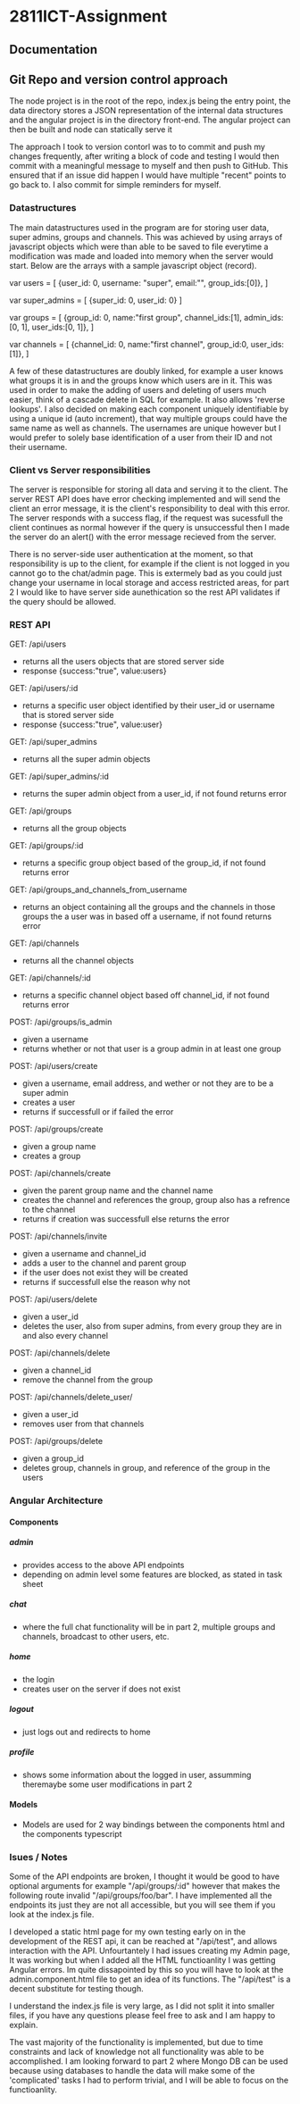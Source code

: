 # 2811ICT-Assignment

## Documentation

## Git Repo and version control approach

The node project is in the root of the repo, index.js being the entry point, the data directory stores a JSON representation of the internal data structures and the angular project is in the directory front-end. The angular project can then be built and node can statically serve it

The approach I took to version contorl was to to commit and push my changes frequently, after writing a block of code and testing I would then commit with a meaningful message to myself and then push to GitHub. This ensured that if an issue did happen I would have multiple "recent" points to go back to. I also commit for simple reminders for myself.

### Datastructures

The main datastructures used in the program are for storing user data, super admins, groups and channels. This was achieved by using arrays of javascript objects which were than able to be saved to file everytime a modification was made and loaded into memory when the server would start. Below are the arrays with a sample javascript object (record).

var users = [
  {user_id: 0, username: "super", email:"", group_ids:[0]},
]

var super_admins = [
  {super_id: 0, user_id: 0}
]

var groups = [
  {group_id: 0, name:"first group", channel_ids:[1], admin_ids:[0, 1], user_ids:[0, 1]},
]

var channels = [
  {channel_id: 0, name:"first channel", group_id:0, user_ids:[1]},
]

A few of these datastructures are doubly linked, for example a user knows what groups it is in and the groups know which users are in it. This was used in order to make the adding of users and deleting of users much easier, think of a cascade delete in SQL for example. It also allows 'reverse lookups'. I also decided on making each component uniquely identifiable by using a unique id (auto increment), that way multiple groups could have the same name as well as channels. The usernames are unique however but I would prefer to solely base identification of a user from their ID and not their username.

### Client vs Server responsibilities

The server is responsible for storing all data and serving it to the client. The server REST API does have error checking implemented and will send the client an error message, it is the client's responsibility to deal with this error. The server responds with a success flag, if the request was sucessfull the client continues as normal however if the query is unsuccessful then I made the server do an alert() with the error message recieved from the server.

There is no server-side user authentication at the moment, so that responsibility is up to the client, for example if the client is not logged in you cannot go to the chat/admin page. This is extermely bad as you could just change your username in local storage and access restricted areas, for part 2 I would like to have server side aunethication so the rest API validates if the query should be allowed.

### REST API

GET: /api/users
  * returns all the users objects that are stored server side
  * response {success:"true", value:users}

GET: /api/users/:id
  * returns a specific user object identified by their user_id or username that is stored server side
  * response {success:"true", value:user}

GET: /api/super_admins
  * returns all the super admin objects

GET: /api/super_admins/:id
  * returns the super admin object from a user_id, if not found returns error 

GET: /api/groups
  * returns all the group objects

GET: /api/groups/:id
  * returns a specific group object based of the group_id, if not found returns error

GET: /api/groups_and_channels_from_username
  * returns an object containing all the groups and the channels in those groups the a user was in based off a username, if not found returns error

GET: /api/channels
  * returns all the channel objects

GET: /api/channels/:id
  * returns a specific channel object based off channel_id, if not found returns error

POST: /api/groups/is_admin
  * given a username
  * returns whether or not that user is a group admin in at least one group

POST: /api/users/create
  * given a username, email address, and wether or not they are to be a super admin
  * creates a user
  * returns if successfull or if failed the error

POST: /api/groups/create
  * given a group name
  * creates a group

POST: /api/channels/create
  * given the parent group name and the channel name
  * creates the channel and references the group, group also has a refrence to the channel
  * returns if creation was successfull else returns the error

POST: /api/channels/invite
  * given a username and channel_id
  * adds a user to the channel and parent group
  * if the user does not exist they will be created
  * returns if successfull else the reason why not

POST: /api/users/delete
  * given a user_id
  * deletes the user, also from super admins, from every group they are in and also every channel

POST: /api/channels/delete
  * given a channel_id
  * remove the channel from the group

POST: /api/channels/delete_user/
  * given a user_id
  * removes user from that channels

POST: /api/groups/delete
  * given a group_id
  * deletes group, channels in group, and reference of the group in the users


### Angular Architecture

#### Components

##### admin
  * provides access to the above API endpoints
  * depending on admin level some features are blocked, as stated in task sheet

##### chat
  * where the full chat functionality will be in part 2, multiple groups and channels, broadcast to other users, etc.

##### home
  * the login
  * creates user on the server if does not exist

##### logout
  * just logs out and redirects to home

##### profile
  * shows some information about the logged in user, assumming theremaybe some user modifications in part 2

#### Models

  * Models are used for 2 way bindings between the components html and the components typescript

### Isues / Notes

Some of the API endpoints are broken, I thought it would be good to have optional arguments for example "/api/groups/:id" however that makes the following route invalid "/api/groups/foo/bar". I have implemented all the endpoints its just they are not all accessible, but you will see them if you look at the index.js file.

I developed a static html page for my own testing early on in the development of the REST api, it can be reached at "/api/test", and allows interaction with the API. Unfourtantely I had issues creating my Admin page, It was working but when I added all the HTML functioanlity I was getting Angular errors. Im quite dissapointed by this so you will have to look at the admin.component.html file to get an idea of its functions. The "/api/test" is a decent substitute for testing though.

I understand the index.js file is very large, as I did not split it into smaller files, if you have any questions please feel free to ask and I am happy to explain.

The vast majority of the functionality is implemented, but due to time constraints and lack of knowledge not all functionality was able to be accomplished. I am looking forward to part 2 where Mongo DB can be used because using databases to handle the data will make some of the 'complicated' tasks I had to perform trivial, and I will be able to focus on the functioanlity.
